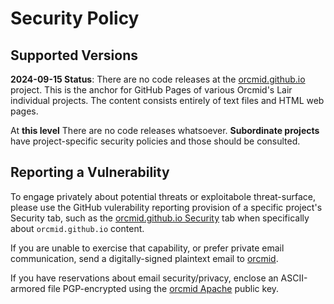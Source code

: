 # Security Policy

## Supported Versions

**2024-09-15 Status**: There are no code releases at the
[orcmid.github.io](https://github.com/orcmid/orcmid.github.io/new/master)
project.  This is the anchor for GitHub Pages of various Orcmid's Lair individual projects.
The content consists entirely of text files and HTML web pages.  

At **this level** There are no code releases whatsoever.  **Subordinate projects** have
project-specific security policies and those should be consulted. 

## Reporting a Vulnerability

To engage privately about potential threats or exploitabole threat-surface,
please use the GitHub vulerability reporting provision of a specific
project's Security tab, such as the
[orcmid.github.io Security](https://github.com/orcmid/orcmid.github.io/security)
tab when specifically about `orcmid.github.io` content.

If you are unable to exercise that capability, or prefer private email communication,
send a digitally-signed plaintext email to [orcmid](mailto:orcmid@msn.com).

If you have reservations about email security/privacy, enclose an ASCII-armored file
PGP-encrypted using the
[orcmid Apache](https://people.apache.org/keys/committer/orcmid.asc) public key.
